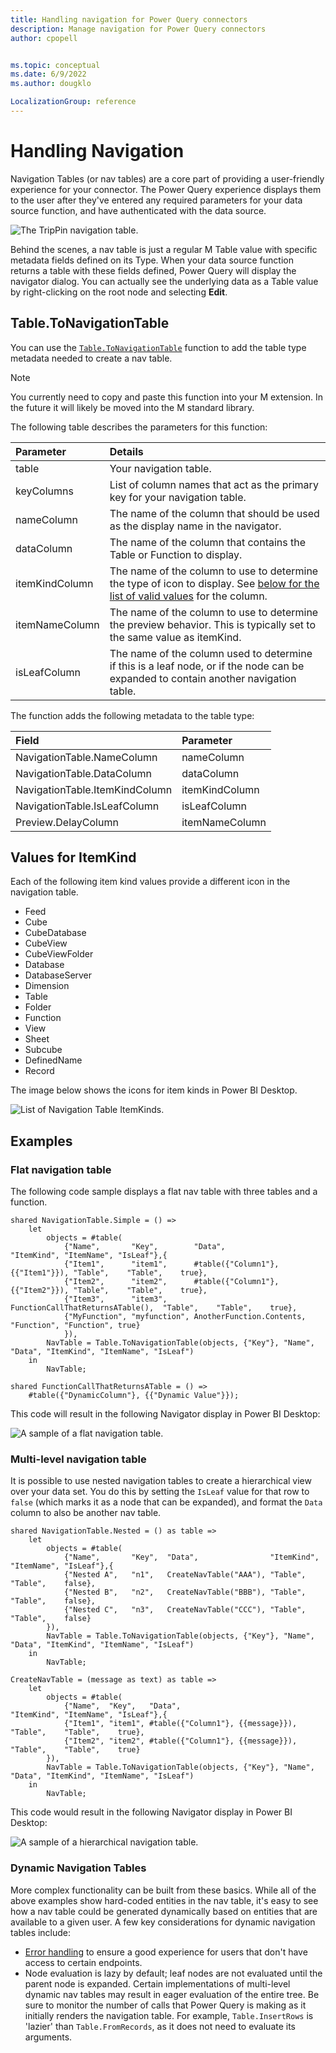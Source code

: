 ```yaml
---
title: Handling navigation for Power Query connectors
description: Manage navigation for Power Query connectors
author: cpopell


ms.topic: conceptual
ms.date: 6/9/2022
ms.author: dougklo

LocalizationGroup: reference
---
```


# Handling Navigation

Navigation Tables (or nav tables) are a core part of providing a user-friendly experience for your connector. The Power Query experience displays them to the user after they've entered any required parameters for your data source function, and have authenticated with the data source.

![The TripPin navigation table.](images/navtable.png)

Behind the scenes, a nav table is just a regular M Table value with specific metadata fields defined on its Type. When your data source function returns a table with these fields defined, Power Query will display the navigator dialog. You can actually see the underlying data as a Table value by right-clicking on the root node and selecting **Edit**.

## Table.ToNavigationTable
You can use the [`Table.ToNavigationTable`](HelperFunctions.md#tabletonavigationtable) function to add the table type metadata needed to create a nav table.

>[!Note]
> You currently need to copy and paste this function into your M extension. In the future it will likely be moved into the M standard library.

The following table describes the parameters for this function:

| Parameter      | Details         |
|:---------------|:----------------|
| table          | Your navigation table.   |
| keyColumns     | List of column names that act as the primary key for your navigation table.      |
| nameColumn     | The name of the column that should be used as the display name in the navigator. |
| dataColumn     | The name of the column that contains the Table or Function to display.          |
| itemKindColumn | The name of the column to use to determine the type of icon to display. See [below for the list of valid values](#values-for-itemkind) for the column.  |
| itemNameColumn | The name of the column to use to determine the preview behavior. This is typically set to the same value as itemKind. |
| isLeafColumn   | The name of the column used to determine if this is a leaf node, or if the node can be expanded to contain another navigation table. |

The function adds the following metadata to the table type:

| Field                          | Parameter       |
|:-------------------------------|:----------------|
| NavigationTable.NameColumn     | nameColumn      |
| NavigationTable.DataColumn     | dataColumn      |
| NavigationTable.ItemKindColumn | itemKindColumn  |
| NavigationTable.IsLeafColumn   | isLeafColumn    |
| Preview.DelayColumn            | itemNameColumn  |


## Values for ItemKind
Each of the following item kind values provide a different icon in the navigation table. 

* Feed
* Cube
* CubeDatabase
* CubeView
* CubeViewFolder
* Database
* DatabaseServer
* Dimension
* Table
* Folder
* Function
* View
* Sheet
* Subcube
* DefinedName
* Record

The image below shows the icons for item kinds in Power BI Desktop. 

![List of Navigation Table ItemKinds.](images/itemKinds.png)

## Examples

### Flat navigation table
The following code sample displays a flat nav table with three tables and a function.

```
shared NavigationTable.Simple = () =>
    let
        objects = #table(
            {"Name",       "Key",        "Data",                           "ItemKind", "ItemName", "IsLeaf"},{
            {"Item1",      "item1",      #table({"Column1"}, {{"Item1"}}), "Table",    "Table",    true},
            {"Item2",      "item2",      #table({"Column1"}, {{"Item2"}}), "Table",    "Table",    true},
            {"Item3",      "item3",      FunctionCallThatReturnsATable(),  "Table",    "Table",    true},            
            {"MyFunction", "myfunction", AnotherFunction.Contents,       "Function", "Function", true}
            }),
        NavTable = Table.ToNavigationTable(objects, {"Key"}, "Name", "Data", "ItemKind", "ItemName", "IsLeaf")
    in
        NavTable;

shared FunctionCallThatReturnsATable = () =>
    #table({"DynamicColumn"}, {{"Dynamic Value"}});
```

This code will result in the following Navigator display in Power BI Desktop:

![A sample of a flat navigation table.](images/navTableSample.png)

### Multi-level navigation table
It is possible to use nested navigation tables to create a hierarchical view over your data set. You do this by setting the `IsLeaf` value for that row to `false` (which marks it as a node that can be expanded), and format the `Data` column to also be another nav table. 

```
shared NavigationTable.Nested = () as table =>
    let
        objects = #table(
            {"Name",       "Key",  "Data",                "ItemKind", "ItemName", "IsLeaf"},{
            {"Nested A",   "n1",   CreateNavTable("AAA"), "Table",    "Table",    false},
            {"Nested B",   "n2",   CreateNavTable("BBB"), "Table",    "Table",    false},
            {"Nested C",   "n3",   CreateNavTable("CCC"), "Table",    "Table",    false}
        }),
        NavTable = Table.ToNavigationTable(objects, {"Key"}, "Name", "Data", "ItemKind", "ItemName", "IsLeaf")
    in
        NavTable;

CreateNavTable = (message as text) as table => 
    let
        objects = #table(
            {"Name",  "Key",   "Data",                           "ItemKind", "ItemName", "IsLeaf"},{
            {"Item1", "item1", #table({"Column1"}, {{message}}), "Table",    "Table",    true},
            {"Item2", "item2", #table({"Column1"}, {{message}}), "Table",    "Table",    true}
        }),
        NavTable = Table.ToNavigationTable(objects, {"Key"}, "Name", "Data", "ItemKind", "ItemName", "IsLeaf")
    in
        NavTable;

```
This code would result in the following Navigator display in Power BI Desktop:

![A sample of a hierarchical navigation table.](images/navTableNested.png)

### Dynamic Navigation Tables
More complex functionality can be built from these basics. While all of the above examples show hard-coded entities in the nav table, it's easy to see how a nav table could be generated dynamically based on entities that are available to a given user. A few key considerations for dynamic navigation tables include:
* [Error handling](error-handling.md) to ensure a good experience for users that don't have access to certain endpoints.
* Node evaluation is lazy by default; leaf nodes are not evaluated until the parent node is expanded. Certain implementations of multi-level dynamic nav tables may result in eager evaluation of the entire tree. Be sure to monitor the number of calls that Power Query is making as it initially renders the navigation table. For example, `Table.InsertRows` is 'lazier' than `Table.FromRecords`, as it does not need to evaluate its arguments.

